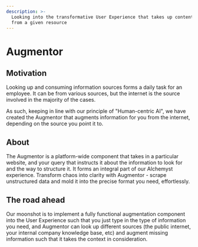 ```yaml
---
description: >-
  Looking into the transformative User Experience that takes up content hunting
  from a given resource
---
```


# Augmentor

## Motivation

Looking up and consuming information sources forms a daily task for an employee. It can be from various sources, but the internet is the source involved in the majority of the cases.&#x20;

As such, keeping in line with our principle of "Human-centric AI", we have created the Augmentor that augments information for you from the internet, depending on the source you point it to.

## About

The Augmentor is a platform-wide component that takes in a particular website, and your query that instructs it about the information to look for and the way to structure it. It forms an integral part of our Alchemyst experience. Transform chaos into clarity with Augmentor - scrape unstructured data and mold it into the precise format you need, effortlessly.

## The road ahead

Our moonshot is to implement a fully functional augmentation component into the User Experience such that you just type in the type of information you need, and Augmentor can look up different sources  (the public internet, your internal company knowledge base, etc) and augment missing information such that it takes the context in consideration.

